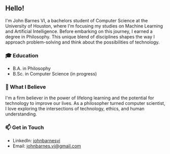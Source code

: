 ## Hello!

I'm John Barnes VI, a bachelors student of Computer Science at the University of Houston, where I'm focusing my studies on Machine Learning and Artificial Intelligence. Before embarking on this journey, I earned a degree in Philosophy. This unique blend of disciplines shapes the way I approach problem-solving and think about the possibilities of technology.

### 🎓 Education

- B.A. in Philosophy
- B.Sc. in Computer Science (in progress)

### 📖 What I Believe

I'm a firm believer in the power of lifelong learning and the potential for technology to improve our lives. As a philosopher turned computer scientist, I love exploring the intersections of technology, ethics, and human understanding.

### 📫 Get in Touch

- LinkedIn: [johnbarnesvi](www.linkedin.com/in/johnbarnesvi)
- Email: [johnbarnes.vi@gmail.com](mailto:johnbarnes.vi@gmail.com)
